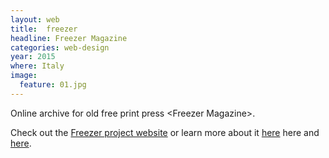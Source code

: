 ```yaml
---
layout: web
title:  freezer
headline: Freezer Magazine
categories: web-design
year: 2015
where: Italy
image:
  feature: 01.jpg
---
```

Online archive for old free print press &lt;Freezer Magazine&gt;.

Check out the [Freezer project website][1] or learn more about it [here][2] here and [here][3].

[1]: http://freezer.junglestar.org
[2]: https://youtu.be/3JdrS1p_n_s
[3]: https://www.youtube.com/playlist?list=PL_JCGUf7lroma7WLAJKy1uShs0NSNN6Mp




